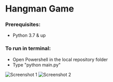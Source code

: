 
# Hangman Game

### Prerequisites:

- Python 3.7 & up
  
### To run in terminal:
- Open Powershell in the local repository folder
- Type "python main.py"

![Screenshot 1](https://github.com/SourasishBasu/hangman/assets/Screenshot1.png "Screenshot 1")
![Screenshot 2](https://github.com/SourasishBasu/hangman/assets/Screenshot2.png "Screenshot 2")


